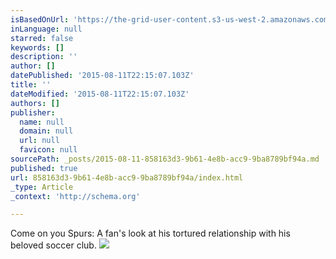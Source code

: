 ```yaml
---
isBasedOnUrl: 'https://the-grid-user-content.s3-us-west-2.amazonaws.com/c4dff8b0-6bfb-49e4-ae87-d9f0d2ea4e95.png'
inLanguage: null
starred: false
keywords: []
description: ''
author: []
datePublished: '2015-08-11T22:15:07.103Z'
title: ''
dateModified: '2015-08-11T22:15:07.103Z'
authors: []
publisher:
  name: null
  domain: null
  url: null
  favicon: null
sourcePath: _posts/2015-08-11-858163d3-9b61-4e8b-acc9-9ba8789bf94a.md
published: true
url: 858163d3-9b61-4e8b-acc9-9ba8789bf94a/index.html
_type: Article
_context: 'http://schema.org'

---
```

Come on you Spurs: A fan's look at his tortured relationship with his beloved soccer club. ![](https://the-grid-user-content.s3-us-west-2.amazonaws.com/c4dff8b0-6bfb-49e4-ae87-d9f0d2ea4e95.png)